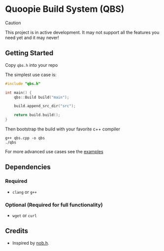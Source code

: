 # Quoopie Build System (QBS)

> [!CAUTION]
> This project is in active development.
> It may not support all the features you need yet
> and it may never!


## Getting Started

Copy `qbs.h` into your repo

The simplest use case is:
```c++
#include "qbs.h"

int main() {
    qbs::Build build("main");

    build.append_src_dir("src");

    return build.build();
}
```

Then bootstrap the build with your favorite c++ compiler
```console
g++ qbs.cpp -o qbs
./qbs
```

For more advanced use cases see the [examples](./examples)

## Dependencies

### Required

- `clang` or `g++`

### Optional (Required for full functionality)

- `wget` or `curl`

## Credits

- Inspired by [nob.h](https://github.com/tsoding/nob.h).
